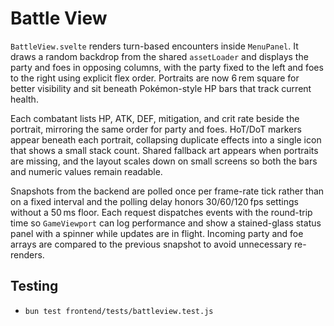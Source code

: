 # Battle View

`BattleView.svelte` renders turn-based encounters inside `MenuPanel`. It draws a
random backdrop from the shared `assetLoader` and displays the party and foes in
opposing columns, with the party fixed to the left and foes to the right using
explicit flex order. Portraits are now 6 rem square for better visibility and sit
beneath Pokémon-style HP bars that track current health.

Each combatant lists HP, ATK, DEF, mitigation, and crit rate beside the portrait, mirroring the same order for party and foes. HoT/DoT markers appear beneath each portrait, collapsing duplicate effects into a single icon that shows a small stack count. Shared fallback art appears when portraits are missing, and the layout scales down on small screens so both the bars and numeric values remain readable.

Snapshots from the backend are polled once per frame-rate tick rather than on a
fixed interval and the polling delay honors 30/60/120 fps settings without a
50 ms floor. Each request dispatches events with the round-trip time so
`GameViewport` can log performance and show a stained-glass status panel with a
spinner while updates are in flight. Incoming party and foe arrays are compared
to the previous snapshot to avoid unnecessary re-renders.

## Testing
- `bun test frontend/tests/battleview.test.js`
